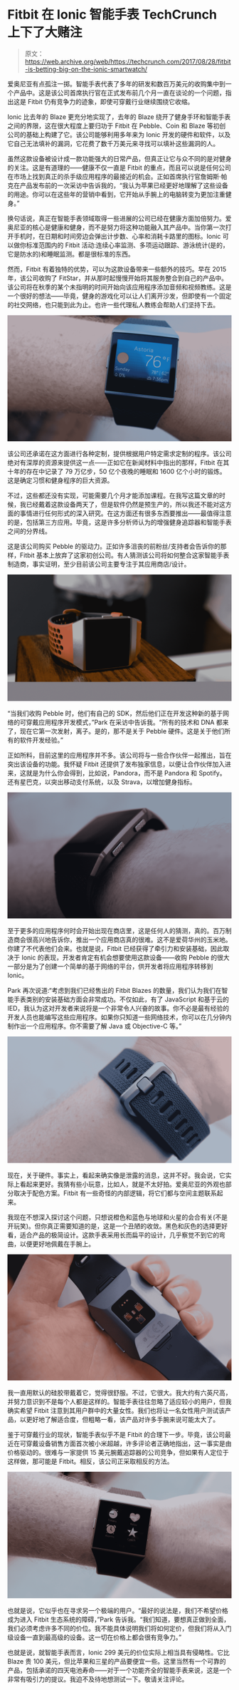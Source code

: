# Fitbit 在 Ionic 智能手表 TechCrunch 上下了大赌注

> 原文：<https://web.archive.org/web/https://techcrunch.com/2017/08/28/fitbit-is-betting-big-on-the-ionic-smartwatch/>

爱奥尼亚有点孤注一掷。智能手表代表了多年的研发和数百万美元的收购集中到一个产品中。这是该公司首席执行官在正式发布前几个月一直在谈论的一个问题，指出这是 Fitbit 仍有竞争力的迹象，即使可穿戴行业继续围绕它收缩。

Ionic 比去年的 Blaze 更充分地实现了，去年的 Blaze 绕开了健身手环和智能手表之间的界限，这在很大程度上要归功于 Fitbit 在 Pebble、Coin 和 Blaze 等初创公司的基础上构建了它。该公司能够利用多年来为 Ionic 开发的硬件和软件，以及它自己无法填补的漏洞，它花费了数千万美元来寻找可以填补这些漏洞的人。

虽然这款设备被设计成一款功能强大的日常产品，但真正让它与众不同的是对健身的关注。这是有道理的——健康不仅一直是 Fitbit 的重点，而且可以说是任何公司在市场上找到真正的杀手级应用程序的最接近的机会。正如首席执行官詹姆斯·帕克在产品发布前的一次采访中告诉我的，“我认为苹果已经更好地理解了这些设备的用途。你可以在这些年的营销中看到，它开始从手腕上的电脑转变为更加注重健身。”

换句话说，真正在智能手表领域取得一些进展的公司已经在健康方面加倍努力。爱奥尼亚的核心是健康和健身，而不是努力将这种功能融入其产品中。当你第一次打开手机时，在日期和时间旁边会弹出计步数、心率和消耗卡路里的图标。Ionic 可以做你标准范围内的 Fitbit 活动:连续心率监测、多项运动跟踪、游泳统计(是的，它是防水的)和睡眠监测。都是很标准的东西。

然而，Fitbit 有着独特的优势，可以为这款设备带来一些额外的技巧。早在 2015 年，该公司收购了 FitStar，并从那时起慢慢开始将其服务整合到自己的产品中。该公司将在秋季的某个未指明的时间开始向该应用程序添加音频和视频教练。这是一个很好的想法——毕竟，健身的游戏化可以让人们离开沙发，但即使有一个固定的社交网络，也只能到此为止。也许一些代理私人教练会帮助人们坚持下去。

![](img/2e0715ecc395b70bbb59fafde7479e82.png)

该公司还承诺在这方面进行各种定制，提供根据用户特定需求定制的程序。该公司绝对有深厚的资源来提供这一点——正如它在新闻材料中指出的那样，Fitbit 在其十年的存在中记录了 79 万亿步，50 亿个夜晚的睡眠和 1600 亿个小时的锻炼。这是确定习惯和健身程序的巨大资源。

不过，这些都还没有实现，可能需要几个月才能添加课程。在我写这篇文章的时候，我已经戴着这款设备两天了，但是软件仍然是预生产的，所以我还不能对这方面的事情进行任何形式的深入研究。在这方面还有很多东西要推出——最值得注意的是，包括第三方应用。毕竟，这是许多分析师认为的增强健身追踪器和智能手表之间的分界线。

这是该公司购买 Pebble 的驱动力。正如许多沮丧的前粉丝/支持者会告诉你的那样，Fitbit 基本上放弃了这家初创公司。有人猜测该公司将如何整合这家智能手表制造商，事实证明，至少目前该公司主要专注于其应用商店/设计。

![](img/18e2e65462d8aac149af1e34aa727332.png)

“当我们收购 Pebble 时，他们有自己的 SDK，然后他们正在开发这种新的基于网络的可穿戴应用程序开发模式，”Park 在采访中告诉我。“所有的技术和 DNA 都来了，现在它第一次发射，离子。是的，那不是关于 Pebble 硬件。这是关于他们所有的软件开发经验。”

正如所料，目前这里的应用程序并不多。该公司将与一些合作伙伴一起推出，旨在突出该设备的功能。我怀疑 Fitbit 还提供了发布独家信息，以便让合作伙伴加入进来，这就是为什么你会得到，比如说，Pandora，而不是 Pandora 和 Spotify。还有星巴克，以突出移动支付系统，以及 Strava，以增加健身指标。

![](img/6dd46fc4317599b4e0e5229ee7bca47e.png)

至于更多的应用程序何时会开始出现在商店里，这是任何人的猜测，真的。百万制造商会很高兴地告诉你，推出一个应用商店真的很难。这不是爱荷华州的玉米地。你建了不代表他们会来。也就是说，Fitbit 已经获得了牵引力和安装基础，因此取决于 Ionic 的表现，开发者肯定有机会想要使用这款设备——收购 Pebble 的很大一部分是为了创建一个简单的基于网络的平台，供开发者将应用程序转移到 Ionic。

Park 再次说道:“考虑到我们已经售出的 Fitbit Blazes 的数量，我们认为我们在智能手表类别的安装基础方面会非常成功。不仅如此，有了 JavaScript 和基于云的 IED，我认为这对开发者来说将是一个非常令人兴奋的故事。你不必是最有经验的开发人员也能编写这些应用程序。如果你只知道一些网络技术，你可以在几分钟内制作出一个应用程序。你不需要了解 Java 或 Objective-C 等。”

![](img/5ef613944b714a4da3c55aca44e79c5c.png)

现在，关于硬件。事实上，看起来确实像是泄露的消息，这并不好。我会说，它实际上看起来更好。我猜有些小玩意，比如人，就是不太好拍。爱奥尼亚的外观也部分取决于配色方案。Fitbit 有一些奇怪的内部逻辑，将它们都与空间主题联系起来。

我现在不想深入探讨这个问题，只想说橙色和蓝色与地球和火星的会合有关(不是开玩笑)。但你真正需要知道的是，这是一个丑陋的收敛。黑色和灰色的选择更好看，适合产品的极简设计。这款手表采用长而扁平的设计，几乎察觉不到它的弯曲，以便更好地佩戴在手腕上。

![](img/2152ced2c0b135185dc00ff888b2f20b.png)

我一直用默认的硅胶带戴着它，觉得很舒服。不过，它很大。我大约有六英尺高，并努力意识到不是每个人都是这样的。智能手表往往忽略了适应较小的用户，但我确实希望 Fitbit 注意到其用户群中的大量女性。我们也将让一名女性用户测试该产品，以更好地了解适合度，但粗略一看，该产品对许多手腕来说可能太大了。

鉴于可穿戴行业的现状，智能手表似乎不是 Fitbit 的合理下一步。毕竟，该公司最近在可穿戴设备销售方面首次被小米超越，许多评论者正确地指出，这一事实是由价格驱动的。很难与一家提供 15 美元腕戴追踪器的公司竞争，但如果有人定位于这样做，那可能是 Fitbit。相反，该公司正采取相反的方法。

![](img/bcfa112dfd4d094a6518cea6c42062f8.png)

也就是说，它似乎也在寻求另一个极端的用户。“最好的说法是，我们不希望价格成为进入 Fitbit 生态系统的障碍，”Park 告诉我。“我们知道，要想真正做到全面，我们必须考虑许多不同的价位。我不能具体说明我们将如何定价，但我们将从入门级设备一直到最高级的设备。这一切在价格上都会很有竞争力。”

也就是说，就智能手表而言，Ionic 299 美元的价位实际上相当具有侵略性。它比 Blaze 贵 100 美元，但比苹果和三星的产品要便宜一些。这里当然有一个可靠的产品，包括承诺的四天电池寿命——对于一个功能齐全的智能手表来说，这是一个非常有吸引力的提议。我迫不及待地想测试一下。敬请关注评论。